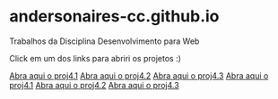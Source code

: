 # andersonaires-cc.github.io
Trabalhos da Disciplina Desenvolvimento para Web

Click em um dos links para abriri os projetos :)

<a href="https://andersonaires-cc.github.io/trabalhos/proj1/index.html">Abra aqui o proj4.1</a>
<a href="https://andersonaires-cc.github.io/trabalhos/proj2/index.html">Abra aqui o proj4.2</a>
<a href="https://andersonaires-cc.github.io/trabalhos/proj3/index.html">Abra aqui o proj4.3</a>
<a href="https://andersonaires-cc.github.io/trabalhos/proj4/proj4.1/index.html">Abra aqui o proj4.1</a>
<a href="https://andersonaires-cc.github.io/trabalhos/proj4/proj4.2/index.html">Abra aqui o proj4.2</a>
<a href="https://andersonaires-cc.github.io/trabalhos/proj4/proj4.2/index.html">Abra aqui o proj4.3</a>
